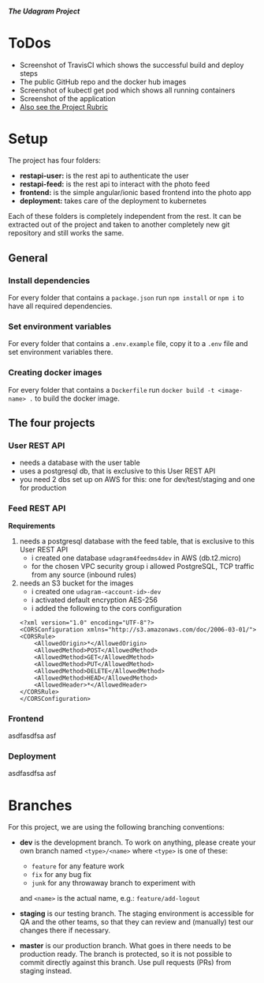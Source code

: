 ##### The Udagram Project

# ToDos

- Screenshot of TravisCI which shows the successful build and deploy steps
- The public GitHub repo and the docker hub images
- Screenshot of kubectl get pod which shows all running containers
- Screenshot of the application
- [Also see the Project Rubric](https://review.udacity.com/#!/rubrics/2572/view)


# Setup

The project has four folders: 
- **restapi-user:** is the rest api to authenticate the user
- **restapi-feed:** is the rest api to interact with the photo feed
- **frontend:** is the simple angular/ionic based frontend into the photo app
- **deployment:** takes care of the deployment to kubernetes

Each of these folders is completely independent from the rest. It can be extracted out of the project and taken to 
another completely new git repository and still works the same.

## General

### Install dependencies
For every folder that contains a `package.json` run `npm install` or `npm i` to have all required dependencies.

### Set environment variables
For every folder that contains a `.env.example` file, copy it to a `.env` file and set environment variables there.

### Creating docker images
For every folder that contains a `Dockerfile` run `docker build -t <image-name> .` to build the docker image.

## The four projects

### User REST API

- needs a database with the user table
- uses a postgresql db, that is exclusive to this User REST API
- you need 2 dbs set up on AWS for this: one for dev/test/staging and one for production 

### Feed REST API

**Requirements**
1. needs a postgresql database with the feed table, that is exclusive to this User REST API  
   - i created one database `udagram4feedms4dev` in AWS (db.t2.micro)  
   - for the chosen VPC security group i allowed PostgreSQL, TCP traffic from any source (inbound rules)
2. needs an S3 bucket for the images 
    - i created one `udagram-<account-id>-dev`
    - i activated default encryption AES-256
    - i added the following to the cors configuration
    ```
   <?xml version="1.0" encoding="UTF-8"?>
    <CORSConfiguration xmlns="http://s3.amazonaws.com/doc/2006-03-01/">
    <CORSRule>
        <AllowedOrigin>*</AllowedOrigin>
        <AllowedMethod>POST</AllowedMethod>
        <AllowedMethod>GET</AllowedMethod>
        <AllowedMethod>PUT</AllowedMethod>
        <AllowedMethod>DELETE</AllowedMethod>
        <AllowedMethod>HEAD</AllowedMethod>
        <AllowedHeader>*</AllowedHeader>
    </CORSRule>
    </CORSConfiguration>
    ```
   


### Frontend

asdfasdfsa asf 

### Deployment

asdfasdfsa asf 


## 



# Branches

For this project, we are using the following branching conventions:

- **dev** is the development branch. To work on anything, please create your own branch named `<type>/<name>` where
 `<type>` is one of these:
    - `feature` for any feature work
    - `fix` for any bug fix
    - `junk` for any throwaway branch to experiment with  
  
  and `<name>` is the actual name, e.g.: `feature/add-logout`
  
- **staging** is our testing branch. The staging environment is accessible for QA and the other teams, so that they can
review and (manually) test our changes there if necessary. 

- **master** is our production branch. What goes in there needs to be production ready. The branch is protected, so it is
not possible to commit directly against this branch. Use pull requests (PRs) from staging instead.
